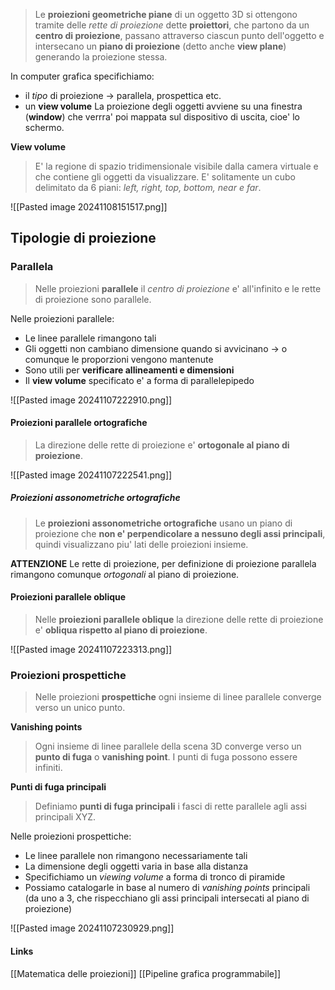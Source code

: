 >Le **proiezioni geometriche piane** di un oggetto 3D si ottengono tramite delle *rette di proiezione* dette **proiettori**, che partono da un **centro di proiezione**, passano attraverso ciascun punto dell'oggetto e intersecano un **piano di proiezione** (detto anche **view plane**) generando la proiezione stessa.

In computer grafica specifichiamo:
- il *tipo* di proiezione -> parallela, prospettica etc.
- un **view volume** 
La proiezione degli oggetti avviene su una finestra (**window**) che verrra' poi mappata sul dispositivo di uscita, cioe' lo schermo.

**View volume**
>E' la regione di spazio tridimensionale visibile dalla camera virtuale e che contiene gli oggetti da visualizzare. E' solitamente un cubo delimitato da 6 piani: *left, right, top, bottom, near e far*.

![[Pasted image 20241108151517.png]]

## Tipologie di proiezione
### Parallela
>Nelle proiezioni **parallele** il *centro di proiezione* e' all'infinito e le rette di proiezione sono parallele.

Nelle proiezioni parallele:
- Le linee parallele rimangono tali
- Gli oggetti non cambiano dimensione quando si avvicinano -> o comunque le proporzioni vengono mantenute
- Sono utili per **verificare allineamenti e dimensioni**
- Il **view volume** specificato e' a forma di parallelepipedo

![[Pasted image 20241107222910.png]]
#### Proiezioni parallele ortografiche
>La direzione delle rette di proiezione e' **ortogonale al piano di proiezione**.

![[Pasted image 20241107222541.png]]

##### Proiezioni assonometriche ortografiche
>Le **proiezioni assonometriche ortografiche** usano un piano di proiezione che **non e' perpendicolare a nessuno degli assi principali**, quindi visualizzano piu' lati delle proiezioni insieme. 

**ATTENZIONE**
Le rette di proiezione, per definizione di proiezione parallela rimangono comunque *ortogonali* al piano di proiezione.

#### Proiezioni parallele oblique
>Nelle **proiezioni parallele oblique** la direzione delle rette di proiezione e' **obliqua rispetto al piano di proiezione**.

![[Pasted image 20241107223313.png]]

### Proiezioni prospettiche
>Nelle proiezioni **prospettiche** ogni insieme di linee parallele converge verso un unico punto.

**Vanishing points**
>Ogni insieme di linee parallele della scena 3D converge verso un **punto di fuga** o **vanishing point**. I punti di fuga possono essere infiniti.

**Punti di fuga principali**
>Definiamo **punti di fuga principali** i fasci di rette parallele agli assi principali XYZ.


Nelle proiezioni prospettiche:
- Le linee parallele non rimangono necessariamente tali
- La dimensione degli oggetti varia in base alla distanza
- Specifichiamo un *viewing volume* a forma di tronco di piramide
- Possiamo catalogarle in base al numero di *vanishing points* principali (da uno a 3, che rispecchiano gli assi principali intersecati al piano di proiezione)

![[Pasted image 20241107230929.png]]

#### Links
[[Matematica delle proiezioni]]
[[Pipeline grafica programmabile]]